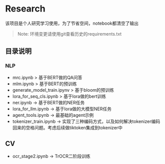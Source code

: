 # Research

该项目是个人研究学习使用，为了节省空间，notebook都清空了输出

> Note: 环境变更请使用git查看历史的requirements.txt

## 目录说明

### NLP
+ mrc.ipynb > 基于BERT做的QA问答
+ mlm.ipynb > 基于BERT的预训练
+ generate_model_train.ipynv > 基于bloom的预训练
+ lora_for_seq_cls.ipynb > 基于lora做的bert训练
+ ner.ipynb -> 基于BERT做的NER任务
+ lora_for_llm.ipynb -> 基于lora做的大模型NER任务
+ agent_tools.ipynb -> 最基础的agent示例
+ tokenizer_train.ipynb -> 实现了三种编码方式，以及如何解决tokenizer编码回来的空格问题。考虑后续做tiktoken集成到tokenizer中

## CV
+ ocr_stage2.ipynb -> TrOCR二阶段训练